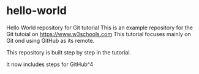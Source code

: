 # hello-world
Hello World repository for Git tutorial
This is an example repository for the Git tutoial on https://www.w3schools.com
This tutorial focuses mainly on Git ond using GitHub as its remote.

This repository is built step by step in the tutorial. 

It now includes steps for GitHub^4
